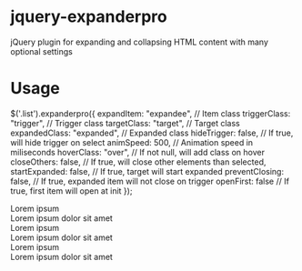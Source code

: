 jquery-expanderpro
==================

jQuery plugin for expanding and collapsing HTML content with many optional settings

Usage
==================
$('.list').expanderpro({
    expandItem: "expandee",  	  // Item class
		triggerClass: "trigger",	  // Trigger class
		targetClass: "target",		  // Target class
		expandedClass: "expanded",	// Expanded class
		hideTrigger: false,         // If true, will hide trigger on select
		animSpeed: 500,				      // Animation speed in miliseconds
		hoverClass: "over",			    // If not null, will add class on hover
		closeOthers: false,			    // If true, will close other elements than selected,
		startExpanded: false,		    // If true, target will start expanded
		preventClosing: false,		  // If true, expanded item will not close on trigger
		openFirst: false			      // If true, first item will open at init
});

<section class="list">
  <div class="expandee">
    <div class="trigger">Lorem ipsum</div>
    <div class="target">Lorem ipsum dolor sit amet</div>
  </div>
  <div class="expandee">
    <div class="trigger">Lorem ipsum</div>
    <div class="target">Lorem ipsum dolor sit amet</div>
  </div>
  <div class="expandee">
    <div class="trigger">Lorem ipsum</div>
    <div class="target">Lorem ipsum dolor sit amet</div>
  </div>
</div>
